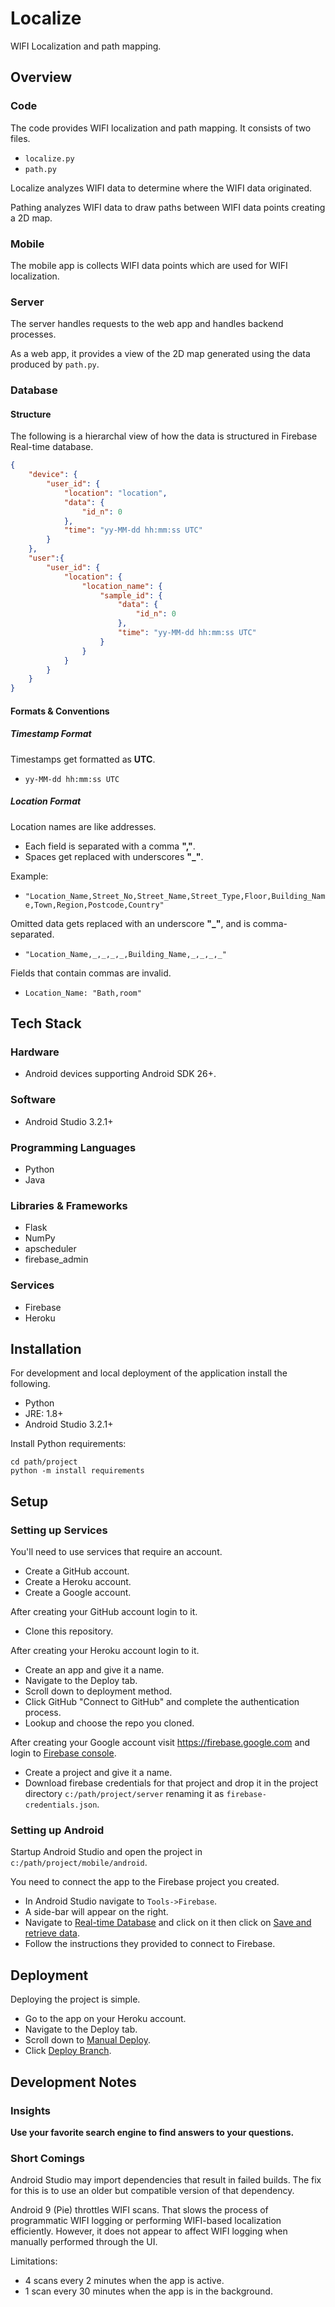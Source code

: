 # Localize

WIFI Localization and path mapping.

## Overview

### Code

The code provides WIFI localization and path mapping. It consists of two files.

- `localize.py`
- `path.py`

Localize analyzes WIFI data to determine where the WIFI data originated.

Pathing analyzes WIFI data to draw paths between WIFI data points creating a 2D map.

### Mobile

The mobile app is collects WIFI data points which are used for WIFI localization.

### Server

The server handles requests to the web app and handles backend processes.

As a web app, it provides a view of the 2D map generated using the data produced by `path.py`. 

### Database

#### Structure

The following is a hierarchal view of how the data is structured in Firebase Real-time database.

```json
{
    "device": {
        "user_id": {
            "location": "location",
            "data": {
                "id_n": 0
            },
            "time": "yy-MM-dd hh:mm:ss UTC"
        }
    },
    "user":{
        "user_id": {
            "location": {
                "location_name": {
                    "sample_id": {
                        "data": {
                            "id_n": 0
                        },
                        "time": "yy-MM-dd hh:mm:ss UTC"
                    }
                }
            }
        }
    }
}
```

#### Formats & Conventions

##### Timestamp Format

Timestamps get formatted as **UTC**.

- `yy-MM-dd hh:mm:ss UTC` 

##### Location Format

Location names are like addresses. 

- Each field is separated with a comma **","**.
- Spaces get replaced with underscores **"_"**.

Example:

- `"Location_Name,Street_No,Street_Name,Street_Type,Floor,Building_Name,Town,Region,Postcode,Country"`

Omitted data gets replaced with an underscore **"_"**, and is comma-separated.

- `"Location_Name,_,_,_,_,Building_Name,_,_,_,_"`

Fields that contain commas are invalid.

- `Location_Name: "Bath,room"`

## Tech Stack

### Hardware

- Android devices supporting Android SDK 26+.

### Software

- Android Studio 3.2.1+

### Programming Languages

- Python
- Java

### Libraries & Frameworks

- Flask
- NumPy
- apscheduler
- firebase_admin

### Services

- Firebase
- Heroku

## Installation

For development and local deployment of the application install the following.

- Python
- JRE: 1.8+
- Android Studio 3.2.1+

Install Python requirements:

```shell
cd path/project
python -m install requirements
```

## Setup

### Setting up Services

You'll need to use services that require an account.

- Create a GitHub account.
- Create a Heroku account.
- Create a Google account.

After creating your GitHub account login to it.

- Clone this repository.

After creating your Heroku account login to it.

- Create an app and give it a name.
- Navigate to the Deploy tab.
- Scroll down to deployment method.
- Click GitHub "Connect to GitHub" and complete the authentication process.
- Lookup and choose the repo you cloned.

After creating your Google account visit https://firebase.google.com  and login to <u>Firebase console</u>.

- Create a project and give it a name.
- Download firebase credentials for that project and drop it in the project directory `c:/path/project/server` renaming it as `firebase-credentials.json`.

### Setting up Android

Startup Android Studio and open the project in `c:/path/project/mobile/android`.

You need to connect the app to the Firebase project you created.

- In Android Studio navigate to `Tools->Firebase`.
- A side-bar will appear on the right.
- Navigate to <u>Real-time Database</u> and click on it then click on <u>Save and retrieve data</u>.
- Follow the instructions they provided to connect to Firebase.

## Deployment

Deploying the project is simple.

- Go to the app on your Heroku account. 
- Navigate to the Deploy tab.
- Scroll down to <u>Manual Deploy</u>.
- Click <u>Deploy Branch</u>.

## Development Notes

### Insights

**Use your favorite search engine to find answers to your questions.**

### Short Comings

Android Studio may import dependencies that result in failed builds. The fix for this is to use an older but compatible version of that dependency. 

Android 9 (Pie) throttles WIFI scans. That slows the process of programmatic WIFI logging or performing WIFI-based localization efficiently. However, it does not appear to affect WIFI logging when manually performed through the UI.

Limitations:

- 4 scans every 2 minutes when the app is active.
- 1 scan every 30 minutes when the app is in the background.